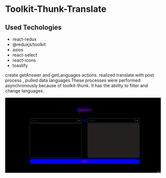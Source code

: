 ﻿# Toolkit-Thunk-Translate

## Used Techologies 
- react-redux
- @reduxjs/toolkit
- axios
- react-select
- react-icons
- toastify

<p> create getAnswer and getLanguages actions. realized translate with post process , pulled data languages.These processes were performed asynchronously because of toolkit-thunk. It has the ability to filter and change languages. </p> 

![](./src/assets/Animation.gif)

